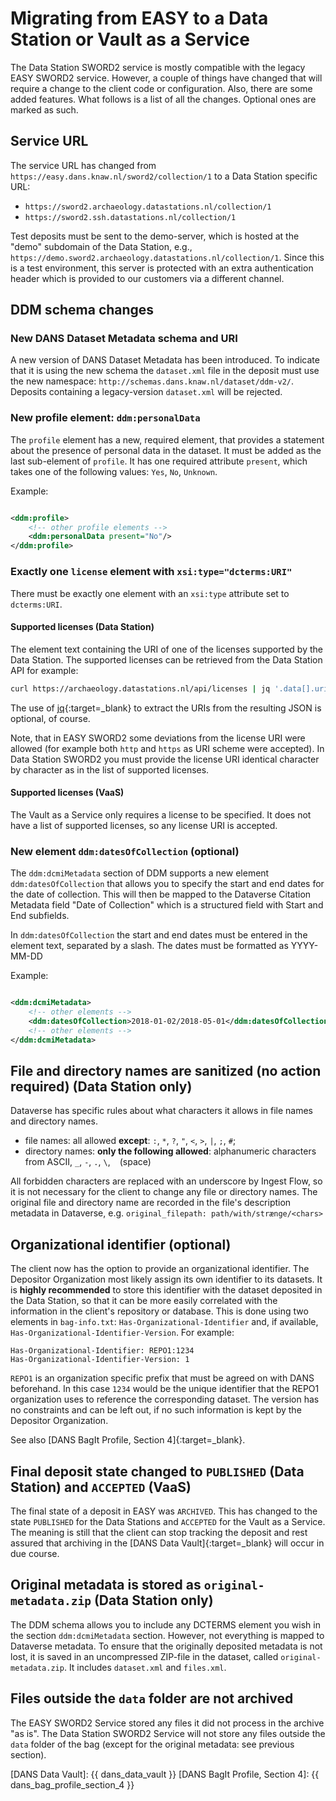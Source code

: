 Migrating from EASY to a Data Station or Vault as a Service
===========================================================

The Data Station SWORD2 service is mostly compatible with the legacy EASY SWORD2 service. However, a couple of things
have changed that will require a
change to the client code or configuration. Also, there are some added features. What follows is a list of all the
changes. Optional ones are marked as
such.

Service URL
-----------

The service URL has changed from `https://easy.dans.knaw.nl/sword2/collection/1` to a Data Station specific URL:

* `https://sword2.archaeology.datastations.nl/collection/1`
* `https://sword2.ssh.datastations.nl/collection/1`

Test deposits must be sent to the demo-server, which is hosted at the "demo" subdomain of the Data Station, e.g.,
`https://demo.sword2.archaeology.datastations.nl/collection/1`. Since this is a test environment, this server is
protected with an extra authentication header which is provided to our customers via a different channel.

DDM schema changes
------------------

### New DANS Dataset Metadata schema and URI

A new version of DANS Dataset Metadata has been introduced. To indicate that it is using the new schema
the `dataset.xml` file in the deposit must use the new namespace: `http://schemas.dans.knaw.nl/dataset/ddm-v2/`.
Deposits containing a legacy-version `dataset.xml` will be rejected.

### New profile element: `ddm:personalData`

The `profile` element has a new, required element, that provides a statement about the presence of personal data in the
dataset. It must be added as the last sub-element of `profile`. It has one required attribute `present`, which takes one
of the following values: `Yes`, `No`, `Unknown`.

Example:

```xml

<ddm:profile>
    <!-- other profile elements -->
    <ddm:personalData present="No"/>
</ddm:profile>
```

### Exactly one `license` element with `xsi:type="dcterms:URI"`

There must be exactly one element with an `xsi:type` attribute set to `dcterms:URI`.

#### Supported licenses **(Data Station)**

The element text containing the URI of one of the licenses supported by the Data Station. The supported licenses can be
retrieved from the Data Station API for example:

```bash
curl https://archaeology.datastations.nl/api/licenses | jq '.data[].uri' 
```

The use of [jq](https://stedolan.github.io/jq/){:target=_blank} to extract the URIs from the resulting JSON is optional,
of course.

Note, that in EASY SWORD2 some deviations from the license URI were allowed (for example both `http` and `https` as URI
scheme were accepted). In Data Station SWORD2 you must provide the license URI identical character by character as in
the list of supported licenses.

#### Supported licenses **(VaaS)**

The Vault as a Service only requires a license to be specified. It does not have a list of supported licenses, so any
license URI is accepted.

### New element `ddm:datesOfCollection` (optional)

The `ddm:dcmiMetadata` section of DDM supports a new element `ddm:datesOfCollection` that allows you to specify the
start and end dates for the date of collection. This will then be mapped to the Dataverse Citation Metadata field "Date
of Collection" which is a structured field with Start and End subfields.

In `ddm:datesOfCollection` the start and end dates must be entered in the element text, separated by a slash. The dates
must be formatted as YYYY-MM-DD

Example:

```xml

<ddm:dcmiMetadata>
    <!-- other elements -->
    <ddm:datesOfCollection>2018-01-02/2018-05-01</ddm:datesOfCollection>
    <!-- other elements -->
</ddm:dcmiMetadata>
```

File and directory names are sanitized (no action required) **(Data Station only)**
----------------------------------------------------------------------------------

Dataverse has specific rules about what characters it allows in file names and directory names.

* file names: all allowed **except**: `:`, `*`, `?`, `"`, `<`, `>`, `|`, `;`, `#`;
* directory names: **only the following allowed**: alphanumeric characters from ASCII, `_`, `-`, `.`, `\`, ` ` (space)

All forbidden characters are replaced with an underscore by Ingest Flow, so it is not necessary for the client to change
any file or directory names. The original file and directory name are recorded in the file's description metadata in
Dataverse, e.g. `original_filepath: path/with/strænge/<chars>`

Organizational identifier (optional)
------------------------------------

The client now has the option to provide an organizational identifier. The Depositor Organization most likely assign its
own identifier to its datasets. It is **highly recommended** to store this identifier with the dataset deposited in the
Data Station, so that it can be more easily correlated with the information in the client's repository or database. This
is done using two elements in `bag-info.txt`: `Has-Organizational-Identifier` and, if
available, `Has-Organizational-Identifier-Version`. For example:

```text
Has-Organizational-Identifier: REPO1:1234
Has-Organizational-Identifier-Version: 1
```

`REPO1` is an organization specific prefix that must be agreed on with DANS beforehand. In this case `1234` would be the
unique identifier that the REPO1 organization uses to reference the corresponding dataset. The version has no
constraints and can be left out, if no such information is kept by the Depositor Organization.

See also [DANS BagIt Profile, Section 4]{:target=_blank}.


Final deposit state changed to `PUBLISHED` **(Data Station)** and `ACCEPTED` **(VaaS)**
---------------------------------------------------------------------------------------

The final state of a deposit in EASY was `ARCHIVED`. This has changed to the state `PUBLISHED` for the Data Stations and
`ACCEPTED` for the Vault as a Service. The meaning is still that the client can stop tracking the deposit and rest
assured that archiving in the [DANS Data Vault]{:target=_blank} will occur in due course.

Original metadata is stored as `original-metadata.zip` **(Data Station only)**
------------------------------------------------------------------------------

The DDM schema allows you to include any DCTERMS element you wish in the section `ddm:dcmiMetadata` section. However,
not everything is mapped to Dataverse metadata. To ensure that the originally deposited metadata is not lost, it is
saved in an uncompressed ZIP-file in the dataset, called `original-metadata.zip`. It includes `dataset.xml`
and `files.xml`.

Files outside the `data` folder are not archived
------------------------------------------------

The EASY SWORD2 Service stored any files it did not process in the archive "as is". The Data Station SWORD2 Service will
not store any files outside the `data` folder of the bag (except for the original metadata: see previous section).

[DANS Data Vault]: {{ dans_data_vault }}
[DANS BagIt Profile, Section 4]: {{ dans_bag_profile_section_4 }}
